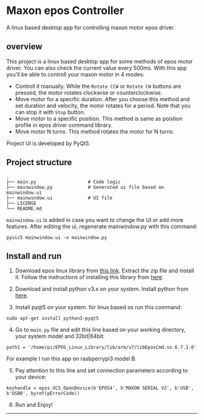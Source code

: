 # Maxon epos Controller
A linux based desktop app for controlling maxon motor epos driver.

## overview
This project is a linux based desktop app for some methods of epos motor driver. You can also check the current value every 500ms. With this app you'll be able to controll your maxon motor in 4 modes:
* Controll it manually. While the `Rotate CCW` or `Rotate CW` buttons are pressed, the motor rotates clockwise or counterclockwise.
* Move motor for a specific duration. After you choose this method and set duration and velocity, the motor rotates for a period. Note that you can stop it with `Stop` button. 
* Move motor to a specific position. This method is same as poistion profile in epos driver command library. 
* Move motor N turns. This method rotates the motor for N turns.

Project UI is developed by PyQt5.

## Project structure

    .
    ├── main.py                   # Code logic  
    ├── mainwindow.py             # Generated ui file based on mainwindow.ui
    ├── mainwindow.ui             # UI file
    ├── LICENSE
    └── README.md
    
`mainwindow.ui` is added in case you want to change the UI or add more features. After editing the ui, regenerate mainwindow.py with this command:
```
pyuic5 mainwindow.ui -o mainwindow.py
```

## Install and run
1. Download epos linux library from [this link](https://www.maxongroup.net.au/maxon/view/product/control/Positionierung/280937?download=show). Extract the zip file and install it. Follow the instructions of installing this library from [here](https://www.maxongroup.com/medias/sys_master/8823917281310.pdf).

2. Download and install python v3.x on your system. Install python from [here](https://www.python.org/downloads/).

3. Install pyqt5 on your system. for linux based os run this command:

```
sudo apt-get install python3-pyqt5
```

4. Go to `main.py` file and edit this line based on your working directory, your system model and 32bit|64bit:
```
path1 = '/home/pi/EPOS_Linux_Library/lib/arm/v7/libEposCmd.so.6.7.1.0'
```
For example I run this app on rasbperrypi3 model B.

5. Pay attention to this line and set connection parameters according to your device:
```
keyhandle = epos.VCS_OpenDevice(b'EPOS4', b'MAXON SERIAL V2', b'USB', b'USB0', byref(pErrorCode))
```

6. Run and Enjoy!

---

